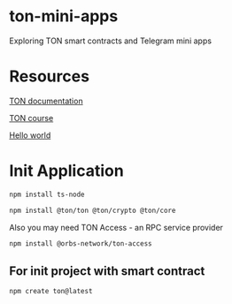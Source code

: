 # ton-mini-apps
Exploring TON smart contracts and Telegram mini apps

# Resources

[TON documentation](https://docs.ton.org/)

[TON course](https://stepik.org/course/176754/)

[Hello world](https://tonhelloworld.com)

# Init Application

```bash
npm install ts-node
```

```bash
npm install @ton/ton @ton/crypto @ton/core
```

Also you may need TON Access - an RPC service provider

```bash
npm install @orbs-network/ton-access
```

## For init project with smart contract

```bash
npm create ton@latest
```